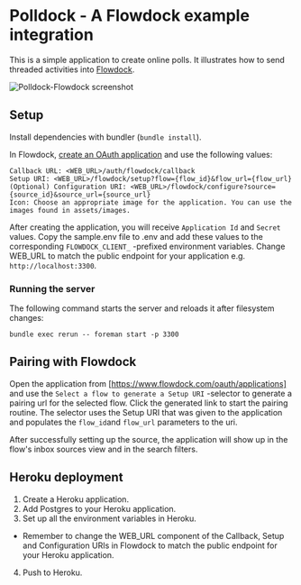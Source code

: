 # Polldock - A Flowdock example integration

This is a simple application to create online polls. It illustrates how to send threaded activities into [Flowdock](https://www.flowdock.com/).

![Polldock-Flowdock screenshot](https://raw.githubusercontent.com/flowdock/flowdock-example-integration/master/assets/images/screenshot.png)

## Setup

Install dependencies with bundler (`bundle install`).

In Flowdock, [create an OAuth application](https://www.flowdock.com/oauth/applications/) and use the following values:

    Callback URL: <WEB_URL>/auth/flowdock/callback
    Setup URI: <WEB_URL>/flowdock/setup?flow={flow_id}&flow_url={flow_url}
    (Optional) Configuration URI: <WEB_URL>/flowdock/configure?source={source_id}&source_url={source_url}
    Icon: Choose an appropriate image for the application. You can use the images found in assets/images.

After creating the application, you will receive `Application Id` and `Secret` values. Copy the sample.env file to .env and add these values to the corresponding `FLOWDOCK_CLIENT_` -prefixed environment variables. Change WEB_URL to match the public endpoint for your application e.g. `http://localhost:3300`.

### Running the server

The following command starts the server and reloads it after filesystem changes:

    bundle exec rerun -- foreman start -p 3300

## Pairing with Flowdock

Open the application from [https://www.flowdock.com/oauth/applications] and use the `Select a flow to generate a Setup URI` -selector to generate a pairing url for the selected flow. Click the generated link to start the pairing routine. The selector uses the Setup URI that was given to the application and populates the `flow_id`and `flow_url` parameters to the uri.

After successfully setting up the source, the application will show up in the flow's inbox sources view and in the search filters.

## Heroku deployment

1. Create a Heroku application.
2. Add Postgres to your Heroku application.
3. Set up all the environment variables in Heroku.
  - Remember to change the WEB_URL component of the Callback, Setup and Configuration URIs in Flowdock to match the public endpoint for your Heroku application.
4. Push to Heroku.
